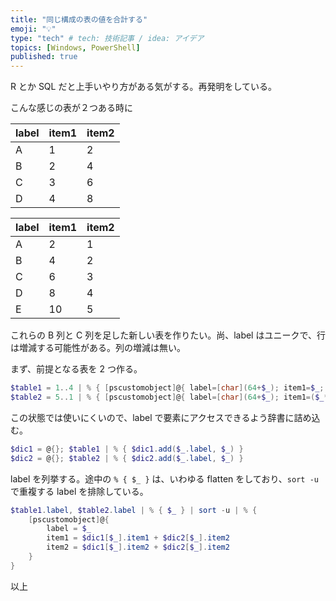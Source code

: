 ```yaml
---
title: "同じ構成の表の値を合計する"
emoji: "💡"
type: "tech" # tech: 技術記事 / idea: アイデア
topics: [Windows, PowerShell]
published: true
---
```


R とか SQL だと上手いやり方がある気がする。再発明をしている。

こんな感じの表が２つある時に

|label  |item1  |item2  |
|-------|-------|-------|
|A  |1  |2  |
|B  |2  |4  |
|C  |3  |6  |
|D  |4  |8  |

|label  |item1  |item2  |
|-------|-------|-------|
|A  |2  |1  |
|B  |4  |2  |
|C  |6  |3  |
|D  |8  |4  |
|E  |10 |5  |

これらの B 列と C 列を足した新しい表を作りたい。尚、label はユニークで、行は増減する可能性がある。列の増減は無い。

まず、前提となる表を 2 つ作る。

```powershell
$table1 = 1..4 | % { [pscustomobject]@{ label=[char](64+$_); item1=$_; item2=($_*2) } }
$table2 = 5..1 | % { [pscustomobject]@{ label=[char](64+$_); item1=($_*2); item2=$_ } }
```

この状態では使いにくいので、label で要素にアクセスできるよう辞書に詰め込む。

```powershell
$dic1 = @{}; $table1 | % { $dic1.add($_.label, $_) }
$dic2 = @{}; $table2 | % { $dic2.add($_.label, $_) }
```

label を列挙する。途中の `% { $_ }` は、いわゆる flatten をしており、`sort -u` で重複する label を排除している。

```powershell
$table1.label, $table2.label | % { $_ } | sort -u | % {
    [pscustomobject]@{
        label = $_
        item1 = $dic1[$_].item1 + $dic2[$_].item2
        item2 = $dic1[$_].item2 + $dic2[$_].item2
    }
}
```

以上
